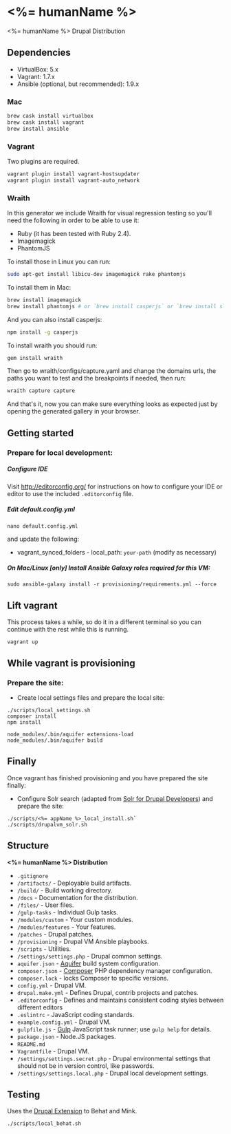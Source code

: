 # <%= humanName %>

<%= humanName %> Drupal Distribution

## Dependencies

* VirtualBox: 5.x
* Vagrant: 1.7.x
* Ansible (optional, but recommended): 1.9.x

### Mac

```bash
brew cask install virtualbox
brew cask install vagrant
brew install ansible
```

### Vagrant

Two plugins are required.

```bash
vagrant plugin install vagrant-hostsupdater
vagrant plugin install vagrant-auto_network
```

### Wraith
In this generator we include Wraith for visual regression testing so you'll need the following in order to be able to use it:

* Ruby (it has been tested with Ruby 2.4).
* Imagemagick
* PhantomJS

To install those in Linux you can run:

```bash
sudo apt-get install libicu-dev imagemagick rake phantomjs
```

To install them in Mac:

```bash
brew install imagemagick
brew install phantomjs # or `brew install casperjs` or `brew install slimerjs`
```

And you can also install casperjs:

```bash
npm install -g casperjs
```

To install wraith you should run:

```bash
gem install wraith
```

Then go to wraith/configs/capture.yaml and change the domains urls, the paths you want to test and the breakpoints if needed, then run:

```bash
wraith capture capture
```

And that's it, now you can make sure everything looks as expected just by opening the generated gallery in your browser.


## Getting started

### Prepare for local development:

##### Configure IDE
Visit http://editorconfig.org/ for instructions on how to configure your IDE or editor to use the included `.editorconfig` file.
##### Edit default.config.yml
`nano default.config.yml`

and update the following:
* vagrant_synced_folders - local_path: `your-path` (modify as necessary)

##### On Mac/Linux [only] Install Ansible Galaxy roles required for this VM:
`sudo ansible-galaxy install -r provisioning/requirements.yml --force`

## Lift vagrant
This process takes a while, so do it in a different terminal so
you can continue with the rest while this is running.

 `vagrant up`

## While vagrant is provisioning

### Prepare the site:

* Create local settings files and prepare the local site:
```
./scripts/local_settings.sh
composer install
npm install
```

```
node_modules/.bin/aquifer extensions-load
node_modules/.bin/aquifer build
```

## Finally
Once vagrant has finished provisioning and you have prepared the site finally:
* Configure Solr search (adapted from [Solr for Drupal Developers](http://www.midwesternmac.com/blogs/jeff-geerling/solr-drupal-developers-part-3)) and prepare the site:
```
./scripts/<%= appName %>_local_install.sh`
./scripts/drupalvm_solr.sh
```

## Structure

**<%= humanName %> Distribution**

* `.gitignore`
* `/artifacts/` - Deployable build artifacts.
* `/build/` - Build working directory.
* `/docs` - Documentation for the distribution.
* `/files/` - User files.
* `/gulp-tasks` - Individual Gulp tasks.
* `/modules/custom` - Your custom modules.
* `/modules/features` - Your features.
* `/patches` - Drupal patches.
* `/provisioning` - Drupal VM Ansible playbooks.
* `/scripts` - Utilities.
* `/settings/settings.php` - Drupal common settings.
* `aquifer.json` - [Aquifer](https://github.com/aquifer/aquifer) build system configuration.
* `composer.json` - [Composer](https://getcomposer.org) PHP dependency manager configuration.
* `composer.lock` - locks Composer to specific versions.
* `config.yml` - Drupal VM.
* `drupal.make.yml` - Defines Drupal, contrib projects and patches.
* `.editorconfig` - Defines and maintains consistent coding styles between different editors
* `.eslintrc` - JavaScript coding standards.
* `example.config.yml` - Drupal VM.
* `gulpfile.js` - [Gulp](http://gulpjs.com/) JavaScript task runner; use `gulp help` for details.
* `package.json` - Node.JS packages.
* `README.md`
* `Vagrantfile` - Drupal VM.
* `/settings/settings.secret.php` - Drupal environmental settings that should not be in version control, like passwords.
* `/settings/settings.local.php` - Drupal local development settings.

## Testing

Uses the [Drupal Extension](http://behat-drupal-extension.readthedocs.org/en/3.1/index.html) to Behat and Mink.

```bash
./scripts/local_behat.sh
```
